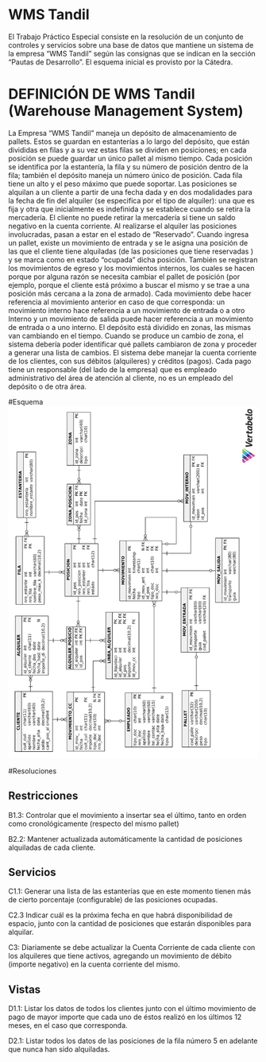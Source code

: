# WMS Tandil

El Trabajo Práctico Especial consiste en la resolución de un conjunto de controles y servicios sobre una base de datos que mantiene un sistema de la empresa “WMS Tandil” según las consignas que se indican en la sección “Pautas de Desarrollo”. El esquema inicial es provisto por la Cátedra.

# DEFINICIÓN DE WMS Tandil (Warehouse Management System)

La Empresa “WMS Tandil” maneja un depósito de almacenamiento de pallets. Estos se guardan en estanterías a lo largo del depósito, que están divididas en filas y a su vez estas filas se dividen en posiciones; en cada posición se puede guardar un único pallet al mismo tiempo. Cada posición se identifica por la estantería, la fila y su número de posición dentro de la fila; también el depósito maneja un número único de posición. Cada fila tiene un alto y el peso máximo que puede soportar.
Las posiciones se alquilan a un cliente a partir de una fecha dada y en dos modalidades para la fecha de fin del alquiler (se especifica por el tipo de alquiler): una que es fija y otra que inicialmente es indefinida y se establece cuando se retira la mercadería. El cliente no puede retirar la mercadería si tiene un saldo negativo en la cuenta corriente. Al realizarse el alquiler las posiciones involucradas, pasan a estar en el estado de “Reservado”.
Cuando ingresa un pallet, existe un movimiento de entrada y se le asigna una posición de las que el cliente tiene alquiladas (de las posiciones que tiene reservadas ) y se marca como en estado “ocupada” dicha posición. También se registran los movimientos de egreso y los movimientos internos, los cuales se hacen porque por alguna razón se necesita cambiar el pallet de posición (por ejemplo, porque el cliente está próximo a buscar el mismo y se trae a una posición más cercana a la zona de armado). Cada movimiento debe hacer referencia al movimiento anterior en caso de que corresponda: un movimiento interno hace referencia a un movimiento de entrada o a otro Interno y un movimiento de salida puede hacer referencia a un movimiento de entrada o a uno interno.
El depósito está dividido en zonas, las mismas van cambiando en el tiempo. Cuando se produce un cambio de zona, el sistema debería poder identificar qué pallets cambiaron de zona  y proceder a generar una lista de cambios.
El sistema debe manejar la cuenta corriente de los clientes, con sus débitos (alquileres) y créditos (pagos). Cada pago tiene un responsable (del lado de la empresa) que es empleado administrativo del área de atención al cliente, no es un empleado del depósito o de otra área.

#Esquema
<img src="https://raw.githubusercontent.com/osinagalj/TP_dataBase_2019/master/Esquema.png" />

#Resoluciones

## Restricciones

B1.3: Controlar que el movimiento a insertar sea el último, tanto en orden
como cronológicamente (respecto del mismo pallet)

B2.2: Mantener actualizada automáticamente la cantidad de posiciones
alquiladas de cada cliente.

## Servicios 

C1.1: Generar una lista de las estanterías que en este momento tienen más
de cierto porcentaje (configurable) de las posiciones ocupadas.

C2.3 Indicar cuál es la próxima fecha en que habrá disponibilidad de espacio,
junto con la cantidad de posiciones que estarán disponibles para alquilar.

C3: Diariamente se debe actualizar la Cuenta Corriente de cada cliente con
los alquileres que tiene activos, agregando un movimiento de débito (importe
negativo) en la cuenta corriente del mismo.

## Vistas
D1.1: Listar los datos de todos los clientes junto con el último movimiento de
pago de mayor importe que cada uno de éstos realizó en los últimos 12
meses, en el caso que corresponda.

D2.1: Listar todos los datos de las posiciones de la fila número 5 en adelante
que nunca han sido alquiladas.

